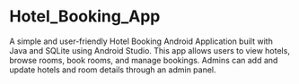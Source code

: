 # Hotel_Booking_App
A simple and user-friendly Hotel Booking Android Application built with Java and SQLite using Android Studio.
This app allows users to view hotels, browse rooms, book rooms, and manage bookings. Admins can add and update hotels and room details through an admin panel.
